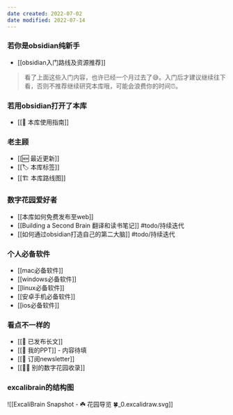 ```yaml
---
date created: 2022-07-02
date modified: 2022-07-14
---
```


### 若你是obsidian纯新手

- [[obsidian入门路线及资源推荐]]

> 看了上面这些入门内容，也许已经一个月过去了😅。入门后才建议继续往下看，否则不推荐继续研究本库哦，可能会浪费你的时间⏰。

### 若用obsidian打开了本库

- [[🧰 本库使用指南]]

### 老主顾

- [[🆕 最近更新]]
- [[🏷 本库标签]]
- [[🏗 本库路线图]]

### 数字花园爱好者

- [[本库如何免费发布至web]]
- [[Building a Second Brain 翻译和读书笔记]] #todo/持续迭代
- [[如何通过obsidian打造自己的第二大脑]] #todo/持续迭代

### 个人必备软件

- [[mac必备软件]]
- [[windows必备软件]]
- [[linux必备软件]]
- [[安卓手机必备软件]]
- [[ios必备软件]]

### 看点不一样的

- [[🏹 已发布长文]]
- [[🎥 我的PPT]] - 内容待填
- [[📩 订阅newsletter]]
- [[👬🏻 别的数字花园收录]]

### excalibrain的结构图

![[ExcaliBrain Snapshot - ☘️ 花园导览 🍀_0.excalidraw.svg]]

